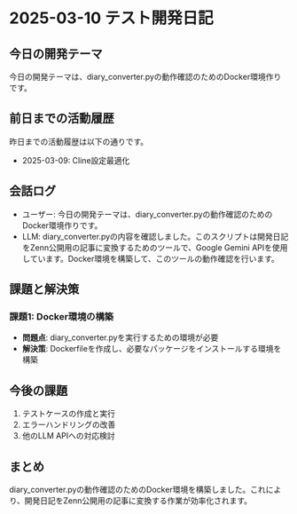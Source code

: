 # 2025-03-10 テスト開発日記

## 今日の開発テーマ

今日の開発テーマは、diary_converter.pyの動作確認のためのDocker環境作りです。

## 前日までの活動履歴

昨日までの活動履歴は以下の通りです。
* 2025-03-09: Cline設定最適化

## 会話ログ

- ユーザー: 今日の開発テーマは、diary_converter.pyの動作確認のためのDocker環境作りです。
- LLM: diary_converter.pyの内容を確認しました。このスクリプトは開発日記をZenn公開用の記事に変換するためのツールで、Google Gemini APIを使用しています。Docker環境を構築して、このツールの動作確認を行います。

## 課題と解決策

### 課題1: Docker環境の構築
- **問題点**: diary_converter.pyを実行するための環境が必要
- **解決策**: Dockerfileを作成し、必要なパッケージをインストールする環境を構築

## 今後の課題

1. テストケースの作成と実行
2. エラーハンドリングの改善
3. 他のLLM APIへの対応検討

## まとめ

diary_converter.pyの動作確認のためのDocker環境を構築しました。これにより、開発日記をZenn公開用の記事に変換する作業が効率化されます。
